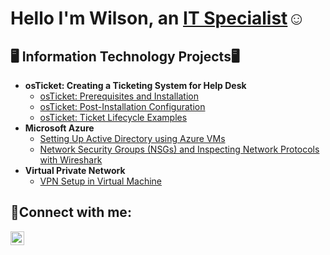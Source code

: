 <h1>Hello I'm Wilson, an <a href="https://www.linkedin.com/in/wilsonstlouisii/">IT Specialist</a>☺</h1>

<h2>🖥️ Information Technology Projects🖥</h2>

- <b> osTicket: Creating a Ticketing System for Help Desk </b>
  - [osTicket: Prerequisites and Installation](https://github.com/wilsonstlii/osticket-prereqs)
  - [osTicket: Post-Installation Configuration](https://github.com/wilsonstlii/post-install-config)
  - [osTicket: Ticket Lifecycle Examples](https://github.com/wilsonstlii/ticket-lifecycle)
- <b>Microsoft Azure</b>
  - [Setting Up Active Directory using Azure VMs](https://github.com/jwilsonstlii/configure-ad)
  - [Network Security Groups (NSGs) and Inspecting Network Protocols with Wireshark](https://github.com/wilsonstlii/azure-network-protocols)
- <b>Virtual Private Network</b>
  - [VPN Setup in Virtual Machine ](https://github.com/wilsonstlii/Setting-UP-A-VPN)

<h2>🤳Connect with me:</h2>

[<img align="left" alt="Josh | LinkedIn" width="22px" src="https://cdn.jsdelivr.net/npm/simple-icons@v3/icons/linkedin.svg" />][linkedin]

[linkedin]:[https://www.linkedin.com/in/wilsonstlouisii]
